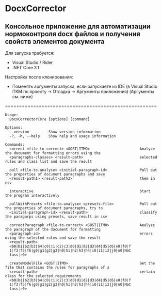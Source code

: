 # DocxCorrector
## Консольное приложение для автоматизации нормоконтроля docx файлов и получения свойств элементов документа

Для запуска требуется:
* Visual Studio / Rider
* .NET Core 3.1

Настройка после клонирования:
* Поменять аргументы запуска, если запускаете из IDE (в Visual Studio ПКМ по проекту &rarr; Отладка &rarr; Аргументы приложения) (Аргументы см. ниже)

======================================================
```
Usage:
  DocxCorrectorCore [options] [command]

Options:
  --version         Show version information
  -?, -h, --help    Show help and usage information

Commands:
  correct <file-to-correct> <GOST|ITMO>                       Analyze the document for formatting errors using the
  <paragraphs-classes> <result-path>                          selected rules and class list and save the result

  pull <file-to-analyse> <initial-paragraph-id>               Pull out the properties of document paragraphs and save
  <result-path1> <result-path2>                               them in csv

  interactive                                                 Start the program interactively

  pullWithPresets <file-to-analyse> <presets-file>            Pull out the properties of document paragraphs, try to
  <initial-paragraph-id> <result-path>                        classify the paragarps using presets, save result in csv

  correctParagraph <file-to-correct> <GOST|ITMO>              Analyze the paragraph of the document for formatting
  <paragraph-id>                                              errors using the selected rules and save the result
  <result-path>
  <b0|b1|b2|b3|b4|c0|c1|c2|c3|d0|d1|d2|d3|d4|d5|d6|e0|f0|f
  1|f3|f5|f6|g0|g1|g2|g3|h0|h1|h2|h3|h4|i0|i1|i2|j0|n0|NoC
  lass|r0>

  createModelFile <GOST|ITMO>                                 Get the file that contains the rules for paragraphs of a
  <result-path>                                               certain class for the selected requirements
  <b0|b1|b2|b3|b4|c0|c1|c2|c3|d0|d1|d2|d3|d4|d5|d6|e0|f0|f
  1|f3|f5|f6|g0|g1|g2|g3|h0|h1|h2|h3|h4|i0|i1|i2|j0|n0|NoC
  lass|r0>
```